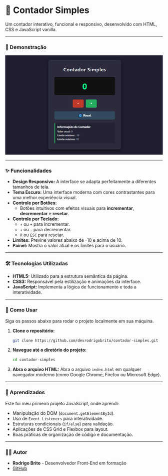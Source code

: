 # 🔢 Contador Simples

Um contador interativo, funcional e responsivo, desenvolvido com HTML, CSS e JavaScript vanilla.

---

### 📸 Demonstração
![contador](assets/demostracao.gif)

---

### ✨ Funcionalidades

- **Design Responsivo:** A interface se adapta perfeitamente a diferentes tamanhos de tela.
- **Tema Escuro:** Uma interface moderna com cores contrastantes para uma melhor experiência visual.
- **Controle por Botões:**
    - Botões intuitivos com efeitos visuais para **incrementar**, **decrementar** e **resetar**.
- **Controle por Teclado:**
    - `↑` ou `+` para incrementar.
    - `↓` ou `-` para decrementar.
    - `R` ou `ESC` para resetar.
- **Limites:** Previne valores abaixo de -10 e acima de 10.
- **Painel:** Mostra o valor atual e os limites para o usuário.

---

### 🛠️ Tecnologias Utilizadas

- **HTML5:** Utilizado para a estrutura semântica da página.
- **CSS3:** Responsável pela estilização e animações da interface.
- **JavaScript:** Implementa a lógica de funcionamento e toda a interatividade.

---

### 🚀 Como Usar

Siga os passos abaixo para rodar o projeto localmente em sua máquina.

1.  **Clone o repositório:**
    ```bash
    git clone https://github.com/devrodrigobrito/contador-simples.git
    ```

2.  **Navegue até o diretório do projeto:**
    ```bash
    cd contador-simples
    ```

3.  **Abra o arquivo HTML:**
    Abra o arquivo `index.html` em qualquer navegador moderno (como Google Chrome, Firefox ou Microsoft Edge).

---

### 🎯 Aprendizados

Este foi meu primeiro projeto JavaScript, onde aprendi:

-   Manipulação do DOM (`document.getElementById`).
-   Uso de `Event Listeners` para interatividade.
-   Estruturas condicionais (`if/else`) para validação.
-   Aplicações de CSS Grid e Flexbox para layout.
-   Boas práticas de organização de código e documentação.

---
### 👨‍💻 Autor
- **Rodrigo Brito** - Desenvolvedor Front-End em formação
- [GitHub](https://github.com/devrodrigobrito)  



